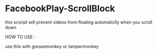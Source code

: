 # FacebookPlay-ScrollBlock
this scsript will prevent videos from floating automaticlly when you scroll down


HOW TO USE : 

use this with greasemonkey or tampermonkey
